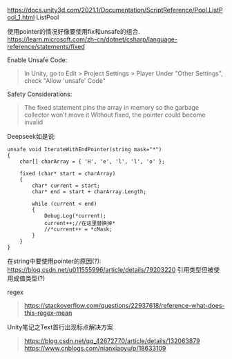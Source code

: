 https://docs.unity3d.com/2021.1/Documentation/ScriptReference/Pool.ListPool_1.html
ListPool

使用pointer的情况好像要使用fix和unsafe的组合.
https://learn.microsoft.com/zh-cn/dotnet/csharp/language-reference/statements/fixed

Enable Unsafe Code:
>In Unity, go to Edit > Project Settings > Player
Under "Other Settings", check "Allow 'unsafe' Code"

Safety Considerations:
>The fixed statement pins the array in memory so the garbage collector won't move it
Without fixed, the pointer could become invalid

Deepseek如是说:

```
unsafe void IterateWithEndPointer(string mask="*")
{
    char[] charArray = { 'H', 'e', 'l', 'l', 'o' };
    
    fixed (char* start = charArray)
    {
        char* current = start;
        char* end = start + charArray.Length;
        
        while (current < end)
        {
            Debug.Log(*current);
            current++;//在这里替换掉*
            //*current++ = *cMask;
        }
    }
}
```

在string中要使用pointer的原因(?):
https://blog.csdn.net/u011555996/article/details/79203220
引用类型但被使用成值类型(?)

regex
>https://stackoverflow.com/questions/22937618/reference-what-does-this-regex-mean



Unity笔记之Text首行出现标点解决方案
>https://blog.csdn.net/qq_42672770/article/details/132063879
>https://www.cnblogs.com/nianxiaoyu/p/18633109
